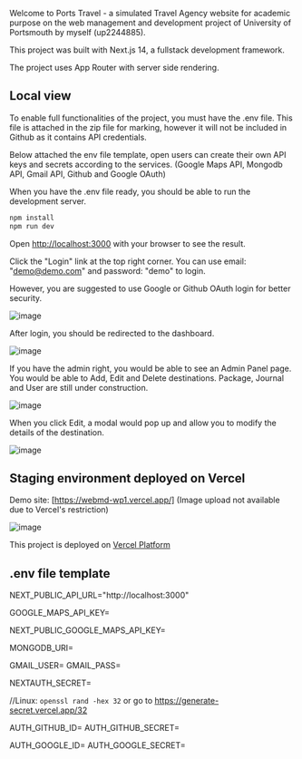 Welcome to Ports Travel - a simulated Travel Agency website for academic purpose on the web management and development project of University of Portsmouth by myself (up2244885).

This project was built with Next.js 14, a fullstack development framework.

The project uses App Router with server side rendering.

## Local view

To enable full functionalities of the project, you must have the .env file. This file is attached in the zip file for marking, however it will not be included in Github as it contains API credentials.

Below attached the env file template, open users can create their own API keys and secrets according to the services. (Google Maps API, Mongodb API, Gmail API, Github and Google OAuth)

When you have the .env file ready, you should be able to run the development server.

```bash
npm install
npm run dev
```

Open [http://localhost:3000](http://localhost:3000) with your browser to see the result.

Click the "Login" link at the top right corner. You can use email: "demo@demo.com" and password: "demo" to login.

However, you are suggested to use Google or Github OAuth login for better security.

![image](https://github.com/alexchu-dev/webmd-wp1/assets/61229735/f52ae314-fc48-4d73-bbea-e2c54acb02ff)


After login, you should be redirected to the dashboard.

![image](https://github.com/alexchu-dev/webmd-wp1/assets/61229735/1217c819-6beb-4fc2-8837-ffe7957f57a1)


If you have the admin right, you would be able to see an Admin Panel page. You would be able to Add, Edit and Delete destinations. Package, Journal and User are still under construction.

![image](https://github.com/alexchu-dev/webmd-wp1/assets/61229735/eea01b4c-b8dd-4159-b970-e697353e1b2e)

When you click Edit, a modal would pop up and allow you to modify the details of the destination.

![image](https://github.com/alexchu-dev/webmd-wp1/assets/61229735/1cf7b77c-6e81-42e9-8c97-74ac24cc1bfe)


## Staging environment deployed on Vercel

Demo site: [https://webmd-wp1.vercel.app/] (Image upload not available due to Vercel's restriction)

![image](https://github.com/alexchu-dev/webmd-wp1/assets/61229735/38b6fe9a-c289-4be1-a7bd-181a89751d06)

This project is deployed on [Vercel Platform](https://vercel.com/)


## .env file template

NEXT_PUBLIC_API_URL="http://localhost:3000"

GOOGLE_MAPS_API_KEY=

NEXT_PUBLIC_GOOGLE_MAPS_API_KEY=

MONGODB_URI=

GMAIL_USER=
GMAIL_PASS=

NEXTAUTH_SECRET=

//Linux: `openssl rand -hex 32` or go to https://generate-secret.vercel.app/32

AUTH_GITHUB_ID=
AUTH_GITHUB_SECRET=

AUTH_GOOGLE_ID=
AUTH_GOOGLE_SECRET=
